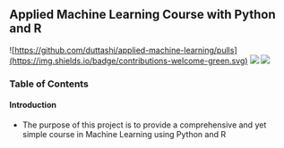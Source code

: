 
## Applied Machine Learning Course with Python and R


![https://github.com/duttashi/applied-machine-learning/pulls](https://img.shields.io/badge/contributions-welcome-green.svg)
![](https://img.shields.io/badge/Open%20Source-always-brightgreen.svg)
![](https://img.shields.io/badge/Made%20with%20Python%20%26%20R-dual%20support-blue.svg)



### Table of Contents

#### Introduction

- The purpose of this project is to provide a comprehensive and yet simple course in Machine Learning using Python and R


